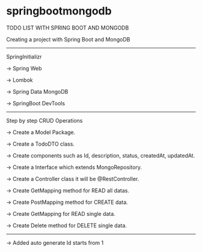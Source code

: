 # springbootmongodb

TODO LIST WITH SPRING BOOT AND MONGODB

Creating a project with Spring Boot and MongoDB

******************************************************************************************************************************************

SpringInitializr

-> Spring Web

-> Lombok

-> Spring Data MongoDB

-> SpringBoot DevTools

******************************************************************************************************************************************

Step by step CRUD Operations

-> Create a Model Package.

-> Create a TodoDTO class.

-> Create components such as Id, description, status, createdAt, updatedAt.

-> Create a Interface which extends MongoRepository.

-> Create a Controller class it will be @RestController.

-> Create GetMapping method for READ all datas.

-> Create PostMapping method for CREATE data.

-> Create GetMapping for READ single data.

-> Create Delete method for DELETE single data.

******************************************************************************************************************************************

-> Added auto generate Id starts from 1
